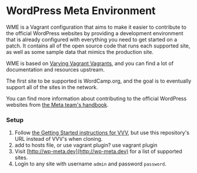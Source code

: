 # WordPress Meta Environment

WME is a Vagrant configuration that aims to make it easier to contribute to the official WordPress websites by 
providing a development environment that is already configured with everything you need to get started on a patch. 
It contains all of the open source code that runs each supported site, as well as some sample data that mimics the
production site.
 
WME is based on [Varying Vagrant Vagrants](https://github.com/Varying-Vagrant-Vagrants/VVV), and you can find 
a lot of documentation and resources upstream.
 
The first site to be supported is WordCamp.org, and the goal is to eventually support all of the sites in the
network.
 
You can find more information about contributing to the official WordPress websites from [the Meta team's
handbook](http://make.wordpress.org/meta/handbook/).

### Setup

1. Follow [the Getting Started instructions for VVV](https://github.com/Varying-Vagrant-Vagrants/VVV), but use this
repository's URL instead of VVV's when cloning.
1. add to hosts file, or use vagrant plugin? use vagrant plugin
1. Visit [http://wp-meta.dev](http://wp-meta.dev) for a list of supported sites.
1. Login to any site with username `admin` and password `password`.